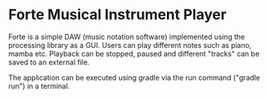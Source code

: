 # Forte Musical Instrument Player
Forte is a simple DAW (music notation software) implemented using the processing library as a GUI. Users can play different notes such as piano, mamba etc. Playback can be stopped, paused and different "tracks" can be saved to an external file.

The application can be executed using gradle via the run command ("gradle run") in a terminal. 
